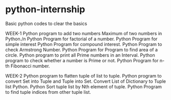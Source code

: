 # python-internship
Basic python codes to clear the basics 

WEEK-1
Python program to add two numbers Maximum of two numbers in Python./n
Python Program for factorial of a number.
Python Program for simple interest Python Program for compound interest.
Python Program to check Armstrong Number.
Python Program for Program to find area of a circle.
Python program to print all Prime numbers in an Interval.
Python program to check whether a number is Prime or not.
Python Program for n-th Fibonacci number.

WEEK-2
Python program to flatten tuple of list to tuple.
Python program to convert Set into Tuple and Tuple into Set.
Convert List of Dictionary to Tuple list Python.
Python Sort tuple list by Nth element of tuple.
Python Program to find tuple indices from other tuple list.
